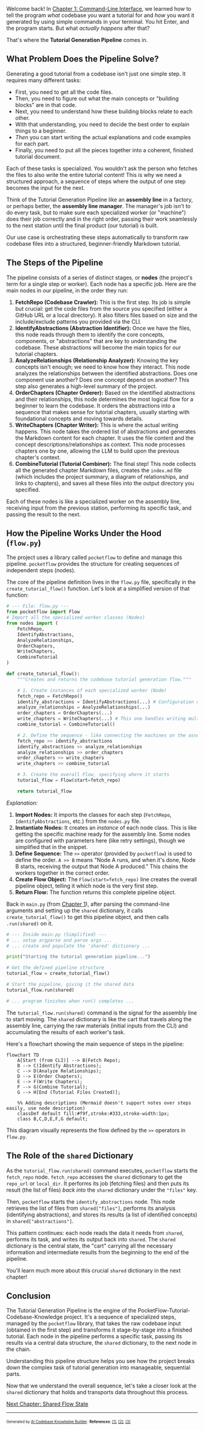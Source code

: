 Welcome back! In [Chapter 1: Command-Line Interface](01_command_line_interface_.md), we learned how to tell the program *what* codebase you want a tutorial for and *how* you want it generated by using simple commands in your terminal. You hit Enter, and the program starts. But what *actually happens* after that?

That's where the **Tutorial Generation Pipeline** comes in.

## What Problem Does the Pipeline Solve?

Generating a good tutorial from a codebase isn't just one simple step. It requires many different tasks:

*   First, you need to get all the code files.
*   Then, you need to figure out what the main concepts or "building blocks" are in that code.
*   Next, you need to understand how these building blocks relate to each other.
*   With that understanding, you need to decide the best order to explain things to a beginner.
*   *Then* you can start writing the actual explanations and code examples for each part.
*   Finally, you need to put all the pieces together into a coherent, finished tutorial document.

Each of these tasks is specialized. You wouldn't ask the person who fetches the files to also write the entire tutorial content! This is why we need a structured approach, a sequence of steps where the output of one step becomes the input for the next.

Think of the Tutorial Generation Pipeline like an **assembly line** in a factory, or perhaps better, the **assembly line manager**. The manager's job isn't to do every task, but to make sure each specialized worker (or "machine") does their job correctly and in the right order, passing their work seamlessly to the next station until the final product (our tutorial) is built.

Our use case is orchestrating these steps automatically to transform raw codebase files into a structured, beginner-friendly Markdown tutorial.

## The Steps of the Pipeline

The pipeline consists of a series of distinct stages, or **nodes** (the project's term for a single step or worker). Each node has a specific job. Here are the main nodes in our pipeline, in the order they run:

1.  **FetchRepo (Codebase Crawler):** This is the first step. Its job is simple but crucial: get the code files from the source you specified (either a GitHub URL or a local directory). It also filters files based on size and the include/exclude patterns you provided via the CLI.
2.  **IdentifyAbstractions (Abstraction Identifier):** Once we have the files, this node reads through them to identify the core concepts, components, or "abstractions" that are key to understanding the codebase. These abstractions will become the main topics for our tutorial chapters.
3.  **AnalyzeRelationships (Relationship Analyzer):** Knowing the key concepts isn't enough; we need to know how they interact. This node analyzes the relationships between the identified abstractions. Does one component use another? Does one concept depend on another? This step also generates a high-level summary of the project.
4.  **OrderChapters (Chapter Orderer):** Based on the identified abstractions and their relationships, this node determines the most logical flow for a beginner to learn the codebase. It orders the abstractions into a sequence that makes sense for tutorial chapters, usually starting with foundational concepts and moving towards details.
5.  **WriteChapters (Chapter Writer):** This is where the actual writing happens. This node takes the ordered list of abstractions and generates the Markdown content for each chapter. It uses the file content and the concept descriptions/relationships as context. This node processes chapters one by one, allowing the LLM to build upon the previous chapter's context.
6.  **CombineTutorial (Tutorial Combiner):** The final step! This node collects all the generated chapter Markdown files, creates the `index.md` file (which includes the project summary, a diagram of relationships, and links to chapters), and saves all these files into the output directory you specified.

Each of these nodes is like a specialized worker on the assembly line, receiving input from the previous station, performing its specific task, and passing the result to the next.

## How the Pipeline Works Under the Hood (`flow.py`)

The project uses a library called `pocketflow` to define and manage this pipeline. `pocketflow` provides the structure for creating sequences of independent steps (nodes).

The core of the pipeline definition lives in the `flow.py` file, specifically in the `create_tutorial_flow()` function. Let's look at a simplified version of that function:

````python
# --- File: flow.py ---
from pocketflow import Flow
# Import all the specialized worker classes (Nodes)
from nodes import (
    FetchRepo,
    IdentifyAbstractions,
    AnalyzeRelationships,
    OrderChapters,
    WriteChapters,
    CombineTutorial
)

def create_tutorial_flow():
    """Creates and returns the codebase tutorial generation flow."""

    # 1. Create instances of each specialized worker (Node)
    fetch_repo = FetchRepo()
    identify_abstractions = IdentifyAbstractions(...) # Configuration omitted for clarity
    analyze_relationships = AnalyzeRelationships(...)
    order_chapters = OrderChapters(...)
    write_chapters = WriteChapters(...) # This one handles writing multiple chapters
    combine_tutorial = CombineTutorial()

    # 2. Define the sequence - like connecting the machines on the assembly line
    fetch_repo >> identify_abstractions
    identify_abstractions >> analyze_relationships
    analyze_relationships >> order_chapters
    order_chapters >> write_chapters
    write_chapters >> combine_tutorial

    # 3. Create the overall Flow, specifying where it starts
    tutorial_flow = Flow(start=fetch_repo)

    return tutorial_flow
````

*Explanation:*

1.  **Import Nodes:** It imports the classes for each step (`FetchRepo`, `IdentifyAbstractions`, etc.) from the `nodes.py` file.
2.  **Instantiate Nodes:** It creates an *instance* of each node class. This is like getting the specific machine ready for the assembly line. Some nodes are configured with parameters here (like retry settings), though we simplified that in the snippet.
3.  **Define Sequence:** The `>>` operator (provided by `pocketflow`) is used to define the order. `A >> B` means "Node A runs, and when it's done, Node B starts, receiving the output that Node A produced." This chains the workers together in the correct order.
4.  **Create Flow Object:** The `Flow(start=fetch_repo)` line creates the overall pipeline object, telling it which node is the very first step.
5.  **Return Flow:** The function returns this complete pipeline object.

Back in `main.py` (from [Chapter 1](01_command_line_interface_.md)), after parsing the command-line arguments and setting up the `shared` dictionary, it calls `create_tutorial_flow()` to get this pipeline object, and then calls `.run(shared)` on it.

```python
# --- Inside main.py (Simplified) ---
# ... setup argparse and parse args ...
# ... create and populate the 'shared' dictionary ...

print("Starting the tutorial generation pipeline...")

# Get the defined pipeline structure
tutorial_flow = create_tutorial_flow()

# Start the pipeline, giving it the shared data
tutorial_flow.run(shared)

# ... program finishes when run() completes ...
```

The `tutorial_flow.run(shared)` command is the signal for the assembly line to start moving. The `shared` dictionary is like the cart that travels along the assembly line, carrying the raw materials (initial inputs from the CLI) and accumulating the results of each worker's task.

Here's a flowchart showing the main sequence of steps in the pipeline:

```mermaid
flowchart TD
    A[Start (from CLI)] --> B(Fetch Repo);
    B --> C(Identify Abstractions);
    C --> D(Analyze Relationships);
    D --> E(Order Chapters);
    E --> F(Write Chapters);
    F --> G(Combine Tutorial);
    G --> H[End (Tutorial Files Created)];

    %% Adding descriptions (Mermaid doesn't support notes over steps easily, use node description)
    classDef default fill:#f9f,stroke:#333,stroke-width:1px;
    class B,C,D,E,F,G default;

```

This diagram visually represents the flow defined by the `>>` operators in `flow.py`.

## The Role of the `shared` Dictionary

As the `tutorial_flow.run(shared)` command executes, `pocketflow` starts the `fetch_repo` node. `fetch_repo` accesses the `shared` dictionary to get the `repo_url` or `local_dir`. It performs its job (fetching files) and then puts its result (the list of files) *back into* the `shared` dictionary under the `"files"` key.

Then, `pocketflow` starts the `identify_abstractions` node. This node retrieves the list of files from `shared["files"]`, performs its analysis (identifying abstractions), and stores its results (a list of identified concepts) in `shared["abstractions"]`.

This pattern continues: each node reads the data it needs from `shared`, performs its task, and writes its output back into `shared`. The `shared` dictionary is the central state, the "cart" carrying all the necessary information and intermediate results from the beginning to the end of the pipeline.

You'll learn much more about this crucial `shared` dictionary in the next chapter!

## Conclusion

The Tutorial Generation Pipeline is the engine of the PocketFlow-Tutorial-Codebase-Knowledge project. It's a sequence of specialized steps, managed by the `pocketflow` library, that takes the raw codebase input (obtained in the first step) and transforms it stage-by-stage into a finished tutorial. Each node in the pipeline performs a specific task, passing its results via a central data structure, the `shared` dictionary, to the next node in the chain.

Understanding this pipeline structure helps you see how the project breaks down the complex task of tutorial generation into manageable, sequential parts.

Now that we understand the overall sequence, let's take a closer look at the `shared` dictionary that holds and transports data throughout this process.

[Next Chapter: Shared Flow State](03_shared_flow_state_.md)

---

<sub><sup>Generated by [AI Codebase Knowledge Builder](https://github.com/The-Pocket/Tutorial-Codebase-Knowledge).</sup></sub> <sub><sup>**References**: [[1]](https://github.com/The-Pocket/PocketFlow-Tutorial-Codebase-Knowledge/blob/86b22475977019d4147523aa0a1c8049625db5e0/flow.py), [[2]](https://github.com/The-Pocket/PocketFlow-Tutorial-Codebase-Knowledge/blob/86b22475977019d4147523aa0a1c8049625db5e0/main.py), [[3]](https://github.com/The-Pocket/PocketFlow-Tutorial-Codebase-Knowledge/blob/86b22475977019d4147523aa0a1c8049625db5e0/nodes.py)</sup></sub>

